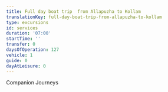 ```yaml
---
title: Full day boat trip  from Allapuzha to Kollam
translationKey: full-day-boat-trip-from-allapuzha-to-kollam
type: excursions
id: services
duration: '07:00'
startTime: ''
transfer: 0
daysOfOperation: 127
vehicle: 1
guide: 0
dayAtLeisure: 0
---
```

Companion Journeys